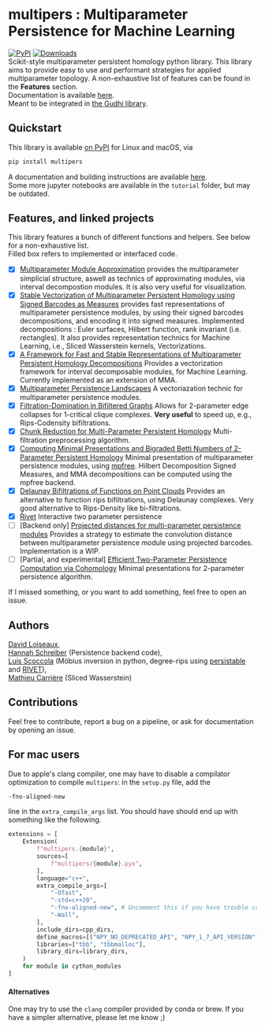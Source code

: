 # multipers : Multiparameter Persistence for Machine Learning
[![PyPI](https://img.shields.io/pypi/v/multipers?color=green)](https://pypi.org/project/multipers)
[![Downloads](https://static.pepy.tech/badge/multipers)](https://pepy.tech/project/multipers)
<br>
Scikit-style multiparameter persistent homology python library. 
This library aims to provide easy to use and performant strategies for applied multiparameter topology.
A non-exhaustive list of features can be found in the **Features** section.
<br> Documentation is available [here](https://www-sop.inria.fr/members/David.Loiseaux/doc/multipers/index.html).
<br> Meant to be integrated in [the Gudhi library](https://gudhi.inria.fr/).


## Quickstart

This library is available [on PyPI](https://pypi.org/project/multipers/) for Linux and macOS, via
```sh
pip install multipers
```

A documentation and building instructions are available [here](https://www-sop.inria.fr/members/David.Loiseaux/doc/multipers/index.html).
<br>
Some more jupyter notebooks are available in the `tutorial` folder, but may be outdated.

## Features, and linked projects
This library features a bunch of different functions and helpers. See below for a non-exhaustive list.
<br>Filled box refers to implemented or interfaced code.
 - [x] [Multiparameter Module Approximation](https://arxiv.org/abs/2206.02026) provides the multiparameter simplicial structure, aswell as technics of approximating modules, via interval decompostion modules. It is also very useful for visualization.
 - [x] [Stable Vectorization of Multiparameter Persistent Homology using Signed Barcodes as Measures](https://proceedings.neurips.cc/paper_files/paper/2023/hash/d75c474bc01735929a1fab5d0de3b189-Abstract-Conference.html) provides fast representations of multiparameter persistence modules, by using their signed barcodes decompositions, and encoding it into signed measures. Implemented decompositions : Euler surfaces, Hilbert function, rank invariant (i.e. rectangles). It also provides representation technics for Machine Learning, i.e., Sliced Wasserstein kernels, Vectorizations.
 - [x] [A Framework for Fast and Stable Representations of Multiparameter Persistent Homology Decompositions](https://proceedings.neurips.cc/paper_files/paper/2023/hash/702b67152ec4435795f681865b67999c-Abstract-Conference.html) Provides a vectorization framework for interval decomposable modules, for Machine Learning. Currently implemented as an extension of MMA.
 - [x] [Multiparameter Persistence Landscapes](https://jmlr.org/papers/v21/19-054.html) A vectoriazation technic for multiparameter persistence modules.
 - [x] [Filtration-Domination in Bifiltered Graphs](https://doi.org/10.1137/1.9781611977561.ch3) Allows for 2-parameter edge collapses for 1-critical clique complexes. **Very useful** to speed up, e.g., Rips-Codensity bifiltrations.
 - [x] [Chunk Reduction for Multi-Parameter Persistent Homology](https://doi.org/10.4230/LIPIcs.SoCG.2019.37) Multi-filtration preprocessing algorithm.
 - [x] [Computing Minimal Presentations and Bigraded Betti Numbers of 2-Parameter Persistent Homology](https://arxiv.org/abs/1902.05708) Minimal presentation of multiparameter persistence modules, using [mpfree](https://bitbucket.org/mkerber/mpfree/src/master/). Hilbert Decomposition Signed Measures, and MMA decompositions can be computed using the mpfree backend.
 - [x] [Delaunay Bifiltrations of Functions on Point Clouds](https://arxiv.org/abs/2310.15902) Provides an alternative to function rips bifiltrations, using Delaunay complexes. Very good alternative to Rips-Density like bi-filtrations.
 - [x] [Rivet](https://github.com/rivetTDA/rivet) Interactive two parameter persistence
 - [ ] [Backend only] [Projected distances for multi-parameter persistence modules](https://arxiv.org/abs/2206.08818) Provides a strategy to estimate the convolution distance between multiparameter persistence module using projected barcodes. Implementation is a WIP.
 - [ ] [Partial, and experimental] [Efficient Two-Parameter Persistence Computation via Cohomology](https://doi.org/10.4230/LIPIcs.SoCG.2023.15) Minimal presentations for 2-parameter persistence algorithm.

If I missed something, or you want to add something, feel free to open an issue.

## Authors
[David Loiseaux](https://www-sop.inria.fr/members/David.Loiseaux/index.html),<br>
[Hannah Schreiber](https://github.com/hschreiber) (Persistence backend code),<br>
[Luis Scoccola](https://luisscoccola.com/) 
(Möbius inversion in python, degree-rips using [persistable](https://github.com/LuisScoccola/persistable) and [RIVET](https://github.com/rivetTDA/rivet/)),<br>
[Mathieu Carrière](https://www-sop.inria.fr/members/Mathieu.Carriere/) (Sliced Wasserstein)<br>

## Contributions

Feel free to contribute, report a bug on a pipeline, or ask for documentation by opening an issue.<br>


## For mac users 
Due to apple's clang compiler, one may have to disable a compilator optimization to compile `multipers`: in the `setup.py` file, add the 
```bash
-fno-aligned-new
```
line in the `extra_compile_args` list. You should have should end up with something like the following.
```python
extensions = [
    Extension(
        f"multipers.{module}",
        sources=[
            f"multipers/{module}.pyx",
        ],
        language="c++",
        extra_compile_args=[
            "-Ofast",
            "-std=c++20",
            "-fno-aligned-new", # Uncomment this if you have trouble compiling on macos.
            "-Wall",
        ],
        include_dirs=cpp_dirs,
        define_macros=[("NPY_NO_DEPRECATED_API", "NPY_1_7_API_VERSION")],
        libraries=["tbb", "tbbmalloc"],
        library_dirs=library_dirs,
    )
    for module in cython_modules
]
```
#### Alternatives
One may try to use the `clang` compiler provided by conda or brew. If you have a simpler alternative, please let me know ;)
